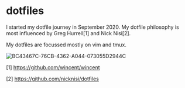 # dotfiles

I started my dotfile journey in September 2020. My dotfile philosophy is most influenced by Greg Hurrell[1] and Nick Nisi[2].

My dotfiles are focussed mostly on vim and tmux. 

![BC43467C-76CB-4362-A044-073055D2944C](https://user-images.githubusercontent.com/11088342/93539240-77c01b80-f950-11ea-943b-988ee39a67b3.jpeg)

[1] https://github.com/wincent/wincent

[2] https://github.com/nicknisi/dotfiles
